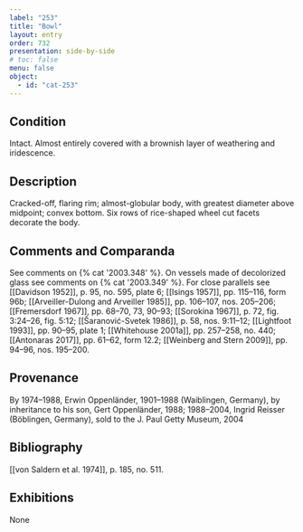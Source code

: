 ```yaml
---
label: "253"
title: "Bowl"
layout: entry
order: 732
presentation: side-by-side
# toc: false
menu: false
object:
  - id: "cat-253"
---
```


## Condition

Intact. Almost entirely covered with a brownish layer of weathering and iridescence.

## Description

Cracked-off, flaring rim; almost-globular body, with greatest diameter above midpoint; convex bottom. Six rows of rice-shaped wheel cut facets decorate the body.

## Comments and Comparanda

See comments on {% cat '2003.348' %}. On vessels made of decolorized glass see comments on {% cat '2003.349' %}. For close parallels see [[Davidson 1952]], p. 95, no. 595, plate 6; [[Isings 1957]], pp. 115–116, form 96b; [[Arveiller-Dulong and Arveiller 1985]], pp. 106–107, nos. 205–206; [[Fremersdorf 1967]], pp. 68–70, 73, 90–93; [[Sorokina 1967]], p. 72, fig. 3:24–26, fig. 5:12; [[Šaranović-Svetek 1986]], p. 58, nos. 9:11–12; [[Lightfoot 1993]], pp. 90–95, plate 1; [[Whitehouse 2001a]], pp. 257–258, no. 440; [[Antonaras 2017]], pp. 61–62, form 12.2; [[Weinberg and Stern 2009]], pp. 94–96, nos. 195–200.

## Provenance

By 1974–1988, Erwin Oppenländer, 1901–1988 (Waiblingen, Germany), by inheritance to his son, Gert Oppenländer, 1988; 1988–2004, Ingrid Reisser (Böblingen, Germany), sold to the J. Paul Getty Museum, 2004

## Bibliography

[[von Saldern et al. 1974]], p. 185, no. 511.

## Exhibitions

None
